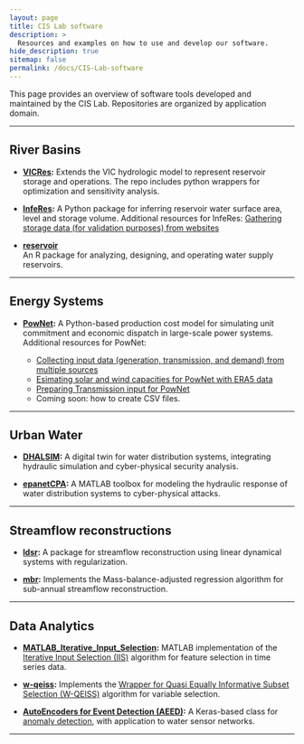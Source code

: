 ```yaml
---
layout: page
title: CIS Lab software
description: >
  Resources and examples on how to use and develop our software.
hide_description: true
sitemap: false
permalink: /docs/CIS-Lab-software
---
```


This page provides an overview of software tools developed and maintained by the CIS Lab. Repositories are organized by application domain.

---

## River Basins

- **[VICRes](https://github.com/Critical-Infrastructure-Systems-Lab/VICRes):** Extends the VIC hydrologic model to represent reservoir storage and operations. The repo includes python wrappers for optimization and sensitivity analysis.

- **[InfeRes](https://github.com/Critical-Infrastructure-Systems-Lab/InfeRes):** A Python package for inferring reservoir water surface area, level and storage volume. Additional resources for InfeRes: [Gathering storage data (for validation purposes) from websites](https://critical-infrastructure-systems-lab.github.io/manual/programming/2024-06-16-scraping-a-website/)  

- **[reservoir](https://github.com/Critical-Infrastructure-Systems-Lab/reservoir)**  
  An R package for analyzing, designing, and operating water supply reservoirs.

---  

## Energy Systems

- **[PowNet](https://github.com/Critical-Infrastructure-Systems-Lab/PowNet):** A Python-based production cost model for simulating unit commitment and economic dispatch in large-scale power systems. Additional resources for PowNet:  

  - [Collecting input data (generation, transmission, and demand) from multiple sources](PowNet-input-collection.md)
  - [Esimating solar and wind capacities for PowNet with ERA5 data](./2025-01-27-pownet-solar-wind-inputs.md)
  - [Preparing Transmission input for PowNet](2025-01-30-pownet_prepare_transmission.md)
  - Coming soon: how to create CSV files.

---

## Urban Water

- **[DHALSIM](https://github.com/Critical-Infrastructure-Systems-Lab/DHALSIM):** A digital twin for water distribution systems, integrating hydraulic simulation and cyber-physical security analysis.

- **[epanetCPA](https://github.com/Critical-Infrastructure-Systems-Lab/epanetCPA):** A MATLAB toolbox for modeling the hydraulic response of water distribution systems to cyber-physical attacks.

---

## Streamflow reconstructions

- **[ldsr](https://github.com/Critical-Infrastructure-Systems-Lab/ldsr):** A package for streamflow reconstruction using linear dynamical systems with regularization.

- **[mbr](https://github.com/Critical-Infrastructure-Systems-Lab/mbr):** Implements the Mass-balance-adjusted regression algorithm for sub-annual streamflow reconstruction.

---

## Data Analytics

- **[MATLAB_Iterative_Input_Selection](https://github.com/Critical-Infrastructure-Systems-Lab/MATLAB_Iterative_Input_Selection):** MATLAB implementation of the [Iterative Input Selection (IIS)](https://agupubs.onlinelibrary.wiley.com/doi/full/10.1002/wrcr.20339) algorithm for feature selection in time series data.

- **[w-qeiss](https://github.com/Critical-Infrastructure-Systems-Lab/w-qeiss):** Implements the [Wrapper for Quasi Equally Informative Subset Selection (W-QEISS)](https://ieeexplore.ieee.org/abstract/document/7150365) algorithm for variable selection.

- **[AutoEncoders for Event Detection (AEED)](https://github.com/Critical-Infrastructure-Systems-Lab/aeed):** A Keras-based class for [anomaly detection](https://ascelibrary.org/doi/abs/10.1061/(ASCE)WR.1943-5452.0000983), with application to water sensor networks.

---


